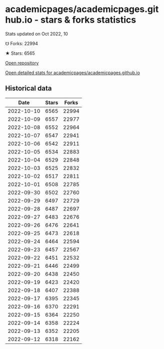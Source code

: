 # academicpages/academicpages.github.io - stars & forks statistics

Stats updated on Oct 2022, 10

☋ Forks: 22994

★ Stars: 6565

[Open repository](https://github.com/academicpages/academicpages.github.io)

[Open detailed stats for academicpages/academicpages.github.io](https://reviewgithub.com/rep/academicpages/academicpages.github.io)

## Historical data
| Date | Stars | Forks |
|------|-------|-------|
| 2022-10-10 | 6565 | 22994 | 
| 2022-10-09 | 6557 | 22977 | 
| 2022-10-08 | 6552 | 22964 | 
| 2022-10-07 | 6547 | 22941 | 
| 2022-10-06 | 6542 | 22911 | 
| 2022-10-05 | 6534 | 22883 | 
| 2022-10-04 | 6529 | 22848 | 
| 2022-10-03 | 6525 | 22832 | 
| 2022-10-02 | 6517 | 22811 | 
| 2022-10-01 | 6508 | 22785 | 
| 2022-09-30 | 6502 | 22760 | 
| 2022-09-29 | 6497 | 22729 | 
| 2022-09-28 | 6487 | 22697 | 
| 2022-09-27 | 6483 | 22676 | 
| 2022-09-26 | 6476 | 22641 | 
| 2022-09-25 | 6473 | 22618 | 
| 2022-09-24 | 6464 | 22594 | 
| 2022-09-23 | 6457 | 22567 | 
| 2022-09-22 | 6451 | 22532 | 
| 2022-09-21 | 6446 | 22499 | 
| 2022-09-20 | 6438 | 22450 | 
| 2022-09-19 | 6423 | 22420 | 
| 2022-09-18 | 6407 | 22388 | 
| 2022-09-17 | 6395 | 22345 | 
| 2022-09-16 | 6370 | 22291 | 
| 2022-09-15 | 6364 | 22250 | 
| 2022-09-14 | 6358 | 22224 | 
| 2022-09-13 | 6352 | 22205 | 
| 2022-09-12 | 6318 | 22162 | 

